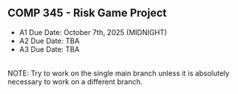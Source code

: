 ## COMP 345 - Risk Game Project

- A1 Due Date: October 7th, 2025 (MIDNIGHT)
- A2 Due Date: TBA
- A3 Due Date: TBA
<br>
NOTE: Try to work on the single main branch unless it is absolutely necessary to work on a different branch.
